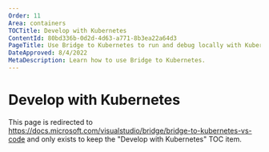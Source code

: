 ```yaml
---
Order: 11
Area: containers
TOCTitle: Develop with Kubernetes
ContentId: 80bd336b-0d2d-4d63-a771-8b3ea22a64d3
PageTitle: Use Bridge to Kubernetes to run and debug locally with Kubernetes
DateApproved: 8/4/2022
MetaDescription: Learn how to use Bridge to Kubernetes.
---
```


# Develop with Kubernetes

This page is redirected to https://docs.microsoft.com/visualstudio/bridge/bridge-to-kubernetes-vs-code and only exists to keep the "Develop with Kubernetes" TOC item.
